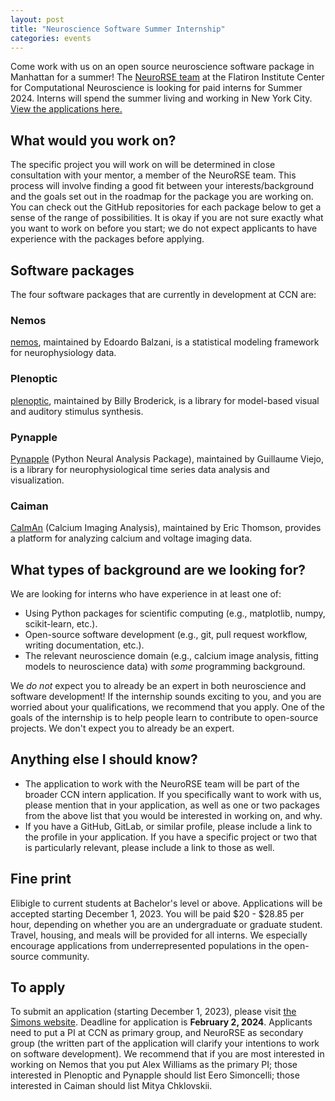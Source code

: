 ```yaml
---
layout: post
title: "Neuroscience Software Summer Internship"
categories: events
---
```


Come work with us on an open source neuroscience software package in Manhattan for a summer! The  [NeuroRSE team](https://neurorse.flatironinstitute.org/) at the Flatiron Institute Center for Computational Neuroscience is looking for paid interns for Summer 2024. Interns will spend the summer living and working in New York City. [View the applications here.](https://apply.interfolio.com/137388)

## What would you work on?
The specific project you will work on will be determined in close consultation with your mentor, a member of the NeuroRSE team. This process will involve finding a good fit between your interests/background and the goals set out in the roadmap for the package you are working on. You can check out the GitHub repositories for each package below to get a sense of the range of possibilities. It is okay if you are not sure exactly what you want to work on before you start; we do not expect applicants to have experience with the packages before applying. 

## Software packages
The four software packages that are currently in development at CCN are: 

### Nemos
[nemos](https://github.com/flatironinstitute/nemos), maintained by Edoardo Balzani, is a statistical modeling framework for neurophysiology data. 

### Plenoptic
[plenoptic](https://github.com/LabForComputationalVision/plenoptic), maintained by Billy Broderick, is a library for model-based visual and auditory stimulus synthesis. 

### Pynapple
[Pynapple](https://github.com/pynapple-org/pynapple) (Python Neural Analysis Package), maintained by Guillaume Viejo, is a library for neurophysiological time series data analysis and visualization. 

### Caiman
[CaImAn](https://github.com/flatironinstitute/CaImAn) (Calcium Imaging Analysis), maintained by Eric Thomson, provides a platform for analyzing calcium and voltage imaging data. 

## What types of background are we looking for?
We are looking for interns who have experience in at least one of: 

- Using Python packages for scientific computing (e.g., matplotlib, numpy, scikit-learn, etc.).
- Open-source software development (e.g., git, pull request workflow, writing documentation, etc.).
- The relevant neuroscience domain (e.g., calcium image analysis, fitting models to neuroscience data) with *some* programming background.

We *do not* expect you to already be an expert in both neuroscience and software development! If the internship sounds exciting to you, and you are worried about your qualifications, we recommend that you apply. One of the goals of the internship is to help people learn to contribute to open-source projects. We don't expect you to already be an expert. 

## Anything else I should know?
- The application to work with the NeuroRSE team will be part of the broader CCN intern application. If you specifically want to work with us, please mention that in your application, as well as one or two packages from the above list that you would be interested in working on, and why.
- If you have a GitHub, GitLab, or similar profile, please include a link to the profile in your application. If you have a specific project or two that is particularly relevant, please include a link to those as well.

## Fine print
Elibigle to current students at Bachelor's level or above. Applications will be accepted starting December 1, 2023. You will be paid $20 - $28.85 per hour, depending on whether you are an undergraduate or graduate student. Travel, housing, and meals will be provided for all interns. We especially encourage applications from underrepresented populations in the open-source community. 

## To apply
To submit an application (starting December 1, 2023), please visit [the Simons website](https://apply.interfolio.com/137388). Deadline for application is **February 2, 2024**. Applicants need to put a PI at CCN as primary group, and NeuroRSE as secondary group (the written part of the application will clarify your intentions to work on software development). We recommend that if you are most interested in working on Nemos that you put Alex Williams as the primary PI; those interested in Plenoptic and Pynapple should list Eero Simoncelli; those interested in Caiman should list Mitya Chklovskii. 
